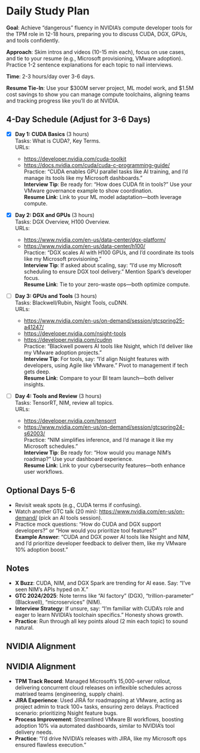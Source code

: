 # Daily Study Plan

**Goal**: Achieve “dangerous” fluency in NVIDIA’s compute developer tools for the TPM role in 12-18 hours, preparing you to discuss CUDA, DGX, GPUs, and tools confidently.

**Approach**: Skim intros and videos (10-15 min each), focus on use cases, and tie to your resume (e.g., Microsoft provisioning, VMware adoption). Practice 1-2 sentence explanations for each topic to nail interviews.

**Time**: 2-3 hours/day over 3-6 days.

**Resume Tie-In**: Use your $300M server project, ML model work, and $1.5M cost savings to show you can manage compute toolchains, aligning teams and tracking progress like you’ll do at NVIDIA.

## 4-Day Schedule (Adjust for 3-6 Days)

- [X] **Day 1: CUDA Basics** (3 hours)  
  Tasks: What is CUDA?, Key Terms.  
  URLs:  
  - https://developer.nvidia.com/cuda-toolkit  
  - https://docs.nvidia.com/cuda/cuda-c-programming-guide/  
  Practice: “CUDA enables GPU parallel tasks like AI training, and I’d manage its tools like my Microsoft dashboards.”  
  **Interview Tip**: Be ready for: “How does CUDA fit in tools?” Use your VMware governance example to show coordination.  
  **Resume Link**: Link to your ML model adaptation—both leverage compute.

- [x] **Day 2: DGX and GPUs** (3 hours)  
  Tasks: DGX Overview, H100 Overview.  
  URLs:  
  - https://www.nvidia.com/en-us/data-center/dgx-platform/  
  - https://www.nvidia.com/en-us/data-center/h100/  
  Practice: “DGX scales AI with H100 GPUs, and I’d coordinate its tools like my Microsoft provisioning.”  
  **Interview Tip**: If asked about scaling, say: “I’d use my Microsoft scheduling to ensure DGX tool delivery.” Mention Spark’s developer focus.  
  **Resume Link**: Tie to your zero-waste ops—both optimize compute.

- [ ] **Day 3: GPUs and Tools** (3 hours)  
  Tasks: Blackwell/Rubin, Nsight Tools, cuDNN.  
  URLs:  
  - https://www.nvidia.com/en-us/on-demand/session/gtcspring25-a41247/  
  - https://developer.nvidia.com/nsight-tools  
  - https://developer.nvidia.com/cudnn  
  Practice: “Blackwell powers AI tools like Nsight, which I’d deliver like my VMware adoption projects.”  
  **Interview Tip**: For tools, say: “I’d align Nsight features with developers, using Agile like VMware.” Pivot to management if tech gets deep.  
  **Resume Link**: Compare to your BI team launch—both deliver insights.

- [ ] **Day 4: Tools and Review** (3 hours)  
  Tasks: TensorRT, NIM, review all topics.  
  URLs:  
  - https://developer.nvidia.com/tensorrt  
  - https://www.nvidia.com/en-us/on-demand/session/gtcspring24-s62003/  
  Practice: “NIM simplifies inference, and I’d manage it like my Microsoft schedules.”  
  **Interview Tip**: Be ready for: “How would you manage NIM’s roadmap?” Use your dashboard experience.  
  **Resume Link**: Link to your cybersecurity features—both enhance user workflows.

## Optional Days 5-6
- Revisit weak spots (e.g., CUDA terms if confusing).  
- Watch another GTC talk (20 min): https://www.nvidia.com/en-us/on-demand/ (pick an AI tools session).  
- Practice mock questions: “How do CUDA and DGX support developers?” or “How would you prioritize tool features?”  
  **Example Answer**: “CUDA and DGX power AI tools like Nsight and NIM, and I’d prioritize developer feedback to deliver them, like my VMware 10% adoption boost.”

## Notes
- **X Buzz**: CUDA, NIM, and DGX Spark are trending for AI ease. Say: “I’ve seen NIM’s APIs hyped on X.”  
- **GTC 2024/2025**: Note terms like “AI factory” (DGX), “trillion-parameter” (Blackwell), “microservices” (NIM).  
- **Interview Strategy**: If unsure, say: “I’m familiar with CUDA’s role and eager to learn NVIDIA’s toolchain specifics.” Honesty shows growth.  
- **Practice**: Run through all key points aloud (2 min each topic) to sound natural.

## NVIDIA Alignment
## NVIDIA Alignment
- **TPM Track Record**: Managed Microsoft’s 15,000-server rollout, delivering concurrent cloud releases on inflexible schedules across matrixed teams (engineering, supply chain).
- **JIRA Experience**: Used JIRA for roadmapping at VMware, acting as project admin to track 100+ tasks, ensuring zero delays. Practiced scenario: prioritizing Nsight feature bugs.
- **Process Improvement**: Streamlined VMware BI workflows, boosting adoption 10% via automated dashboards, similar to NVIDIA’s tool delivery needs.
- **Practice**: “I’d drive NVIDIA’s releases with JIRA, like my Microsoft ops ensured flawless execution.”
